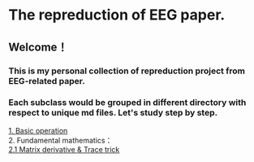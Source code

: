 # The repreduction of EEG paper.

## Welcome！  
### This is my personal collection of repreduction project from EEG-related paper.  
### Each subclass would be grouped in different directory with respect to unique md files. Let's study step by step.   
[1. Basic operation](https://github.com/Meur3ault/Matlab_Wavelet_SignalProcessing_Collection/blob/main/Preliminary%20operation/Preliminary%20operation.ipynb)  
2. Fundamental mathematics：    
[2.1 Matrix derivative & Trace trick](https://github.com/Meur3ault/EEG_paper_repreduce/blob/main/Fundamental%20mathematics/Matrix%20derivatives%20%26%20Trace%20tricks.ipynb)

